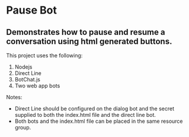 # Pause Bot

## Demonstrates how to pause and resume a conversation using html generated buttons.
This project uses the following:

1. Nodejs
2. Direct Line
3. BotChat.js
4. Two web app bots

Notes:
- Direct Line should be configured on the dialog bot and the secret supplied to both the index.html file and the direct line bot.
- Both bots and the index.html file can be placed in the same resource group.